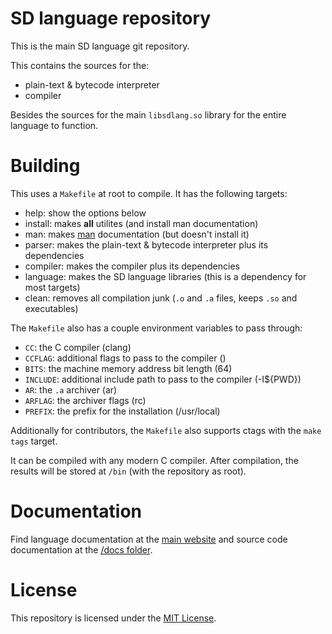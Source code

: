 # SD language repository

This is the main SD language git repository.

This contains the sources for the:

- plain-text & bytecode interpreter
- compiler

Besides the sources for the main `libsdlang.so` library for the entire language to function.

# Building

This uses a `Makefile` at root to compile. It has the following targets:

- help: show the options below
- install: makes **all** utilites (and install man documentation)
- man: makes [man](https://en.wikipedia.org/wiki/Man_page) documentation (but doesn't install it)
- parser: makes the plain-text & bytecode interpreter plus its dependencies
- compiler: makes the compiler plus its dependencies
- language: makes the SD language libraries (this is a dependency for most targets)
- clean: removes all compilation junk (`.o` and `.a` files, keeps `.so` and executables)

The `Makefile` also has a couple environment variables to pass through:

[FLAG]: [EXPLANATION] (DEFAULT)

- `CC`: the C compiler (clang)
- `CCFLAG`: additional flags to pass to the compiler ()
- `BITS`: the machine memory address bit length (64)
- `INCLUDE`: additional include path to pass to the compiler (-I${PWD})
- `AR`: the `.a` archiver (ar)
- `ARFLAG`: the archiver flags (rc)
- `PREFIX`: the prefix for the installation (/usr/local)

Additionally for contributors, the `Makefile` also supports ctags with the `make tags` target.

It can be compiled with any modern C compiler.
After compilation, the results will be stored at `/bin` (with the repository as root).

# Documentation

Find language documentation at the [main website](https://matthmr.github.io/docs.sd) and
source code documentation at the [/docs folder](https://github.com/matthmr/sd/blob/master/docs).

# License

This repository is licensed under the [MIT License](https://opensource.org/licenses/MIT).
